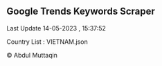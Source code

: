 

## Google Trends Keywords Scraper 
 
Last Update 14-05-2023 , 15:37:52

Country List :
VIETNAM.json



© Abdul Muttaqin 
